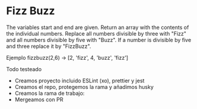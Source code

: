 # Fizz Buzz

The variables start and end are given. Return an array with the contents of the individual numbers. Replace all numbers divisible by three with "Fizz" and all numbers divisible by five with "Buzz". If a number is divisible by five and three replace it by "FizzBuzz".

Ejemplo
fizzbuzz(2,6) ->  [2, 'fizz', 4, 'buzz', 'fizz']

Todo testeado

- Creamos proyecto incluido ESLint (xo), prettier y jest
- Creamos el repo, protegemos la rama y añadimos husky
- Creamos la rama de trabajo:
- Mergeamos con PR
